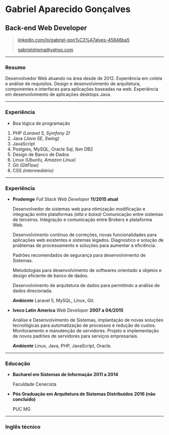 # Gabriel Aparecido Gonçalves
## Back-end Web Developer

> [linkedin.com/in/gabriel-gon%C3%A7alves-45846ba5](https://www.linkedin.com/in/gabriel-gon%C3%A7alves-45846ba5/)
>
> [gabrielstigma@yahoo.com](mailto:gabrielstigma@yahoo.com)
>

------
### Resumo

Desenvolvedor Web atuando na área desde de 2012. 
Experiência em coleta e análise de requisitos.
Design e desenvolvimento de arquitetura, componentes e interfaces para 
aplicações baseadas na web.
Experiência em desenvolvimento de aplicações desktops Java.

------
### Experiência

* Boa lógica de programação

1. PHP *(Laravel 5, Symfony 2)*
2. Java *(Java SE, Swing)*
2. JavaScript
3. Postgres, MySQL, Oracle Sql, Ibm DB2
4. Design de Banco de Dados
5. Linux *(Ubuntu, Amazon Linux)*
6. Git *(GitFlow)*
7. CSS *(intermediário)*


------
### Experiência

* **Prodemge** *Full Stack Web Developer* __11/2015 atual__

   Desenvolvedor de sistemas web para otimização modificação e integração entre plataformas *(alta e baixa)*
   Comunicação entre sistemas de terceiros.
   Integração e comunicação entre Brokers e plataforma Web.
   
   Desenvolvimento contínuo de correções, novas funcionalidades para aplicações web existentes e sistemas legados.
   Diagnostico e solução de problemas de processamento e soluções para aumentar a eficiência.
   
   Padrões recomendados de segurança para desenvolvimento de Sistemas.
   
   Metodologias para desenvolvimento de softwares orientado a objetos e design eficiente de banco de dados.
   
   Desenvolvimento de arquitetura de dados para permitindo a análise de dados direcionada.

   ***Ambiente*** Laravel 5, MySQL, Linux, Git.

* **Iveco Latin America** *Web Developer* __2007 a 04/2015__

    Análise e Desenvolvimento de Sistemas, implantação de novas soluções tecnológicas para automatização de processos e redução de custos.
    Monitoramento e manutenção de servidores.
    Projeto e implementação de novos padrões de servidores para serviços empresariais.
    
    ***Ambiente*** Linux, Java, PHP, JavaScript, Oracle. 


------
### Educação

* **Bacharel em Sistemas de Informação** __2011 a 2014__

    Faculdade Cenecista

* **Pós Graduação em Arquitetura de Sistemas Distribuidos** __2016 (não concluído)__

    PUC MG

------
### Inglês técnico
